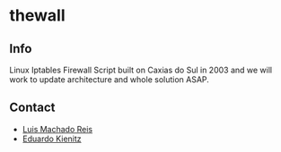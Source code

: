 thewall
=======

## Info

Linux Iptables Firewall Script built on Caxias do Sul in 2003 and we will work to update architecture and whole solution ASAP.

## Contact

* [Luis Machado Reis](http://github.com/luismr)
* [Eduardo Kienitz](http://github.com/eduardok)
